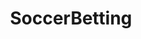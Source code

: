 ---
title: SoccerBetting
crosslinks:
- sportsbook
- tmsbmeta
- youtubefactsbot
- soccer
- '1942464'
- '382027'
- soccerstreams
- InnocentPossumsPicks
- '86590'
- BrasilOnReddit
- MLS
- '1363260'
- autourbanbot
- reddevils
- MLSBettingTeam
- me_irl
- '1785699'
- tabled
- '2012'
- personalfinance
---